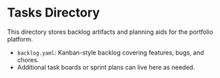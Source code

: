 # Tasks Directory

This directory stores backlog artifacts and planning aids for the portfolio platform.
- `backlog.yaml`: Kanban-style backlog covering features, bugs, and chores.
- Additional task boards or sprint plans can live here as needed.
